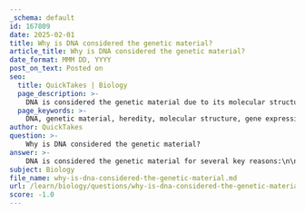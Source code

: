 ```yaml
---
_schema: default
id: 167809
date: 2025-02-01
title: Why is DNA considered the genetic material?
article_title: Why is DNA considered the genetic material?
date_format: MMM DD, YYYY
post_on_text: Posted on
seo:
  title: QuickTakes | Biology
  page_description: >-
    DNA is considered the genetic material due to its molecular structure, ability to encode instructions for protein synthesis, role in heredity and inheritance, stability during replication, and presence across most organisms.
  page_keywords: >-
    DNA, genetic material, heredity, molecular structure, gene expression, stability, replication, proteins, inheritance, nitrogenous bases
author: QuickTakes
question: >-
    Why is DNA considered the genetic material?
answer: >-
    DNA is considered the genetic material for several key reasons:\n\n1. **Molecular Structure**: DNA (deoxyribonucleic acid) is a double-stranded helix composed of nucleotides, which include a sugar, a phosphate group, and one of four nitrogenous bases: adenine (A), thymine (T), cytosine (C), or guanine (G). The specific sequence of these bases encodes genetic information, which is essential for the development and functioning of living organisms.\n\n2. **Encoding Instructions**: DNA carries the instructions necessary for building proteins and regulating cellular functions. These instructions are critical for the synthesis of proteins, which perform a vast array of functions within cells, including structural roles, enzymatic activity, and signaling.\n\n3. **Inheritance**: DNA is responsible for heredity, the process by which genetic information is passed from parents to offspring. This transmission of genetic material ensures that traits are inherited across generations, which is fundamental to the study of genetics.\n\n4. **Stability and Replication**: The structure of DNA allows for accurate replication during cell division. The complementary base pairing (A with T and C with G) ensures that when DNA is replicated, the genetic information is preserved and passed on to daughter cells. This stability is crucial for maintaining the integrity of genetic information over time.\n\n5. **Universal Presence**: In most organisms, DNA serves as the primary genetic material, while some viruses utilize RNA. The predominance of DNA as the genetic material across diverse life forms underscores its fundamental role in biology.\n\n6. **Role in Gene Expression**: DNA not only serves as a template for protein synthesis but also plays a role in regulating gene expression. This regulation is vital for cellular differentiation and response to environmental changes.\n\nIn summary, DNA is considered the genetic material because it encodes the genetic instructions necessary for life, facilitates inheritance, ensures stability and accurate replication, and plays a critical role in gene expression and regulation. Understanding DNA's role is fundamental to the fields of genetics and molecular biology.
subject: Biology
file_name: why-is-dna-considered-the-genetic-material.md
url: /learn/biology/questions/why-is-dna-considered-the-genetic-material
score: -1.0
---
```


&nbsp;